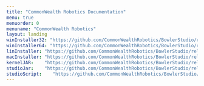 ```yaml
---
title: "CommonWealth Robotics Documentation"
menu: true
menuorder: 0
menuname: "CommonWealth Robotics"
layout: landing
winInstaller32: "https://github.com/CommonWealthRobotics/BowlerStudio/releases/download/0.33.3/Windows-32-BowlerStudio-0.33.3.exe"
winInstaller64: "https://github.com/CommonWealthRobotics/BowlerStudio/releases/download/0.33.3/Windows-64-BowlerStudio-0.33.3.exe"
linInstaller: "https://github.com/CommonWealthRobotics/BowlerStudio/releases/download/0.33.3/Ubuntu-BowlerStudio-0.33.3.deb"
macInstaller: "https://github.com/CommonWealthRobotics/BowlerStudio/releases/download/0.33.3/MacOSX-BowlerStudio-0.33.3.zip"
kernelJAR:    "https://github.com/CommonWealthRobotics/BowlerStudio/releases/download/0.33.3/BowlerScriptingKernel-0.46.1-fat.jar"
studioJar:    "https://github.com/CommonWealthRobotics/BowlerStudio/releases/download/0.33.3/BowlerStudio.jar"
studioScript:    "https://github.com/CommonWealthRobotics/BowlerStudio/releases/download/0.33.3/bowlerstudio"
---
```


